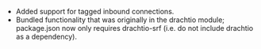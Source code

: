 
* Added support for tagged inbound connections.
* Bundled functionality that was originally in the drachtio module; package.json now only requires drachtio-srf (i.e. do not include drachtio as a dependency).
